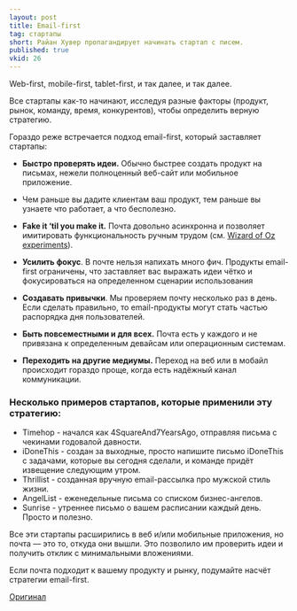 ```yaml
---
layout: post
title: Email-first
tag: стартапы
short: Райан Хувер пропагандирует начинать стартап с писем.
published: true
vkid: 26
---
```

Web-first, mobile-first, tablet-first, и так далее, и так далее. 

Все стартапы как-то начинают, исследуя разные факторы (продукт, рынок, команду, время, конкурентов), чтобы определить
верную стратегию.

Гораздо реже встречается подход email-first, который заставляет стартапы:

* **Быстро проверять идеи.** Обычно быстрее создать продукт на письмах, нежели полноценный веб-сайт или мобильное приложение.
* 
  Чем раньше вы дадите клиентам ваш продукт, тем раньше вы узнаете что работает, а что бесполезно.
* **Fake it ‘til you make it.**
  Почта довольно асинхронна и позволяет имитировать функциональность ручным трудом (см. [Wizard of Oz experiments](http://en.wikipedia.org/wiki/Wizard_of_Oz_experiment)).

* **Усилить фокус**. В почте нельзя напихать много фич. Продукты email-first ограничены, что заставляет вас
    выражать идеи чётко и фокусироваться на определенном сценарии использования

* **Создавать привычки**. Мы проверяем почту несколько раз в день. Если сделать правильно, то email-продукты могут
  стать частью распорядка дня пользователей.

* **Быть повсеместными и для всех.** Почта есть у каждого и не привязана к определенным девайсам или операционным системам.

* **Переходить на другие медиумы.** Переход на веб или в мобайл происходит гораздо проще, когда есть надёжный канал коммуникации.


### Несколько примеров стартапов, которые применили эту стратегию:

* Timehop - начался как 4SquareAnd7YearsAgo, отправляя письма с чекинами годовалой давности.
* iDoneThis - создан за выходные, просто напишите письмо  iDoneThis с задачами, которые вы сегодня сделали,
  и команде придёт извещение следующим утром.
* Thrillist - созданная вручную email-рассылка про мужской стиль жизни.
* AngelList - еженедельные письма со списком бизнес-ангелов.
* Sunrise - утреннее письмо о вашем расписании каждый день. Просто и полезно.

Все эти стартапы расширились в веб и/или мобильные приложения, но почта — это то, откуда они вышли. Это позволило им
проверить идеи и получить отклик с минимальными вложениями.

Если почта подходит к вашему продукту и рынку, подумайте насчёт стратегии email-first.

[Оригинал](http://ryanhoover.me/post/43986871442/email-first-startups)
